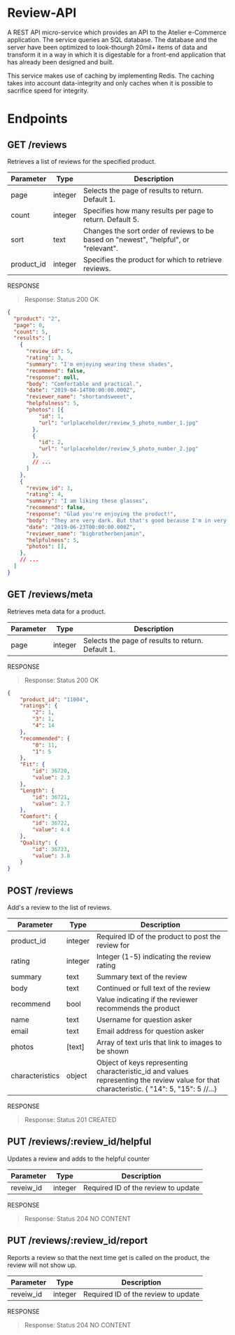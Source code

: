 # Review-API
A REST API micro-service which provides an API to the Atelier e-Commerce application. The service queries an SQL database. The database and the server have been optimized to look-thourgh 20mil+ items of data and  transform it in a way in which it is digestable for a front-end application that has already been designed and built.

This service makes use of caching by implementing Redis. The caching takes into account data-integrity and only caches when it is possible to sacrifice speed for integrity.

# Endpoints

## GET /reviews
Retrieves a list of reviews for the specified product.

Parameter | Type | Description
-------|------|------------
page | integer | Selects the page of results to return. Default 1.
count | integer | Specifies how many results per page to return. Default 5.
sort | 	text | Changes the sort order of reviews to be based on "newest", "helpful", or "relevant".
product_id | 	integer | Specifies the product for which to retrieve reviews.



RESPONSE
> Response: Status 200 OK
```json
{
  "product": "2",
  "page": 0,
  "count": 5,
  "results": [
    {
      "review_id": 5,
      "rating": 3,
      "summary": "I'm enjoying wearing these shades",
      "recommend": false,
      "response": null,
      "body": "Comfortable and practical.",
      "date": "2019-04-14T00:00:00.000Z",
      "reviewer_name": "shortandsweeet",
      "helpfulness": 5,
      "photos": [{
          "id": 1,
          "url": "urlplaceholder/review_5_photo_number_1.jpg"
        },
        {
          "id": 2,
          "url": "urlplaceholder/review_5_photo_number_2.jpg"
        },
        // ...
      ]
    },
    {
      "review_id": 3,
      "rating": 4,
      "summary": "I am liking these glasses",
      "recommend": false,
      "response": "Glad you're enjoying the product!",
      "body": "They are very dark. But that's good because I'm in very sunny spots",
      "date": "2019-06-23T00:00:00.000Z",
      "reviewer_name": "bigbrotherbenjamin",
      "helpfulness": 5,
      "photos": [],
    },
    // ...
  ]
}
```

## GET /reviews/meta
Retrieves meta data for a product.

Parameter | Type | Description
-------|------|------------
page | integer | Selects the page of results to return. Default 1.

RESPONSE
> Response: Status 200 OK
```json
{
    "product_id": "11004",
    "ratings": {
        "2": 1,
        "3": 1,
        "4": 14
    },
    "recommended": {
        "0": 11,
        "1": 5
    },
    "Fit": {
        "id": 36720,
        "value": 2.3
    },
    "Length": {
        "id": 36721,
        "value": 2.7
    },
    "Comfort": {
        "id": 36722,
        "value": 4.4
    },
    "Quality": {
        "id": 36723,
        "value": 3.8
    }
}
```

## POST /reviews
Add's a review to the list of reviews.

Parameter | Type | Description
-------|------|------------
product_id | integer | Required ID of the product to post the review for
rating | integer | Integer (1-5) indicating the review rating
summary | text | Summary text of the review
body | text | Continued or full text of the review
recommend | bool | Value indicating if the reviewer recommends the product
name | text | Username for question asker
email | text | Email address for question asker
photos | [text] | Array of text urls that link to images to be shown
characteristics | object | Object of keys representing characteristic_id and values representing the review value for that characteristic. { "14": 5, "15": 5 //...}

RESPONSE
> Response: Status 201 CREATED

## PUT /reviews/:review_id/helpful
Updates a review and adds to the helpful counter

Parameter | Type | Description
-------|------|------------
reveiw_id | integer | Required ID of the review to update

RESPONSE
> Response: Status 204 NO CONTENT

## PUT /reviews/:review_id/report
Reports a review so that the next time get is called on the product, the review will not show up.

Parameter | Type | Description
-------|------|------------
reveiw_id | integer | Required ID of the review to update

RESPONSE
> Response: Status 204 NO CONTENT